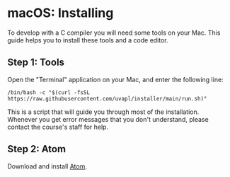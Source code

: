 # macOS: Installing

To develop with a C compiler you will need some tools on your Mac. This guide helps you to install these tools and a code editor.

## Step 1: Tools

Open the "Terminal" application on your Mac, and enter the following line:

    /bin/bash -c "$(curl -fsSL https://raw.githubusercontent.com/uvapl/installer/main/run.sh)"

This is a script that will guide you through most of the installation. Whenever you get error messages that you don't understand, please contact the course's staff for help.

## Step 2: Atom

Download and install [Atom](https://atom.io/).
